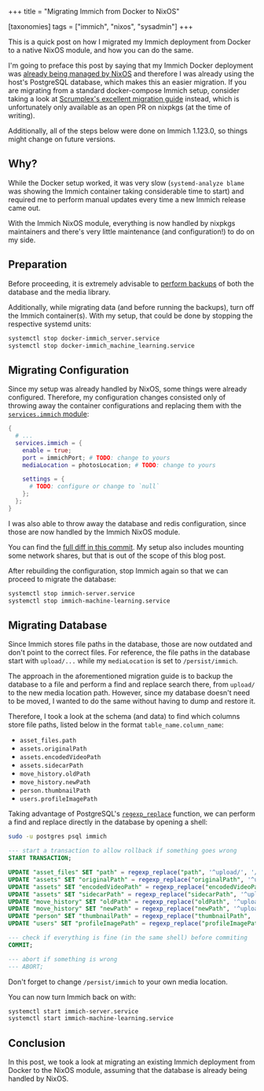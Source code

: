 +++
title = "Migrating Immich from Docker to NixOS"

[taxonomies]
tags = ["immich", "nixos", "sysadmin"]
+++

This is a quick post on how I migrated my Immich deployment from
Docker to a native NixOS module, and how you can do the same.
<!-- more -->

I'm going to preface this post by saying that my Immich Docker deployment
was [already being managed by NixOS][immich-docker] and therefore I was
already using the host's PostgreSQL database, which makes this an easier
migration.
If you are migrating from a standard docker-compose Immich setup,
consider taking a look at [Scrumplex's excellent migration guide][migration-pr]
instead, which is unfortunately only available as an open PR on nixpkgs
(at the time of writing).

Additionally, all of the steps below were done on Immich 1.123.0, so
things might change on future versions.

## Why?

While the Docker setup worked, it was very slow (`systemd-analyze blame` was
showing the Immich container taking considerable time to start) and required me
to perform manual updates every time a new Immich release came out.

With the Immich NixOS module, everything is now handled by nixpkgs maintainers
and there's very little maintenance (and configuration!) to do on my side.

## Preparation

Before proceeding, it is extremely advisable to [perform backups] of both the
database and the media library.

Additionally, while migrating data (and before running the backups), turn off
the Immich container(s).
With my setup, that could be done by stopping the respective systemd units:

```sh
systemctl stop docker-immich_server.service
systemctl stop docker-immich_machine_learning.service
```

## Migrating Configuration

Since my setup was already handled by NixOS, some things were already configured.
Therefore, my configuration changes consisted only of throwing away the container
configurations and replacing them with the [`services.immich` module][immich-module]:

```nix
{
  # ...
  services.immich = {
    enable = true;
    port = immichPort; # TODO: change to yours
    mediaLocation = photosLocation; # TODO: change to yours

    settings = {
      # TODO: configure or change to `null`
    };
  };
}
```

I was also able to throw away the database and redis configuration, since those
are now handled by the Immich NixOS module.

You can find the [full diff in this commit][diff-commit].
My setup also includes mounting some network shares, but that is out of the
scope of this blog post.

After rebuilding the configuration, stop Immich again so that we can proceed to
migrate the database:

```sh
systemctl stop immich-server.service
systemctl stop immich-machine-learning.service
```

## Migrating Database

Since Immich stores file paths in the database, those are now outdated and
don't point to the correct files.
For reference, the file paths in the database start with `upload/...` while
my `mediaLocation` is set to `/persist/immich`.

The approach in the aforementioned migration guide is to backup the database
to a file and perform a find and replace search there, from `upload/` to the
new media location path.
However, since my database doesn't need to be moved, I wanted to do the same
without having to dump and restore it.

Therefore, I took a look at the schema (and data) to find which columns store
file paths, listed below in the format `table_name.column_name`:

- `asset_files.path`
- `assets.originalPath`
- `assets.encodedVideoPath`
- `assets.sidecarPath`
- `move_history.oldPath`
- `move_history.newPath`
- `person.thumbnailPath`
- `users.profileImagePath`

Taking advantage of PostgreSQL's [`regexp_replace`] function, we can perform
a find and replace directly in the database by opening a shell:

```sh
sudo -u postgres psql immich
```

```sql
--- start a transaction to allow rollback if something goes wrong
START TRANSACTION;

UPDATE "asset_files" SET "path" = regexp_replace("path", '^upload/', '/persist/immich/');
UPDATE "assets" SET "originalPath" = regexp_replace("originalPath", '^upload/', '/persist/immich/');
UPDATE "assets" SET "encodedVideoPath" = regexp_replace("encodedVideoPath", '^upload/', '/persist/immich/');
UPDATE "assets" SET "sidecarPath" = regexp_replace("sidecarPath", '^upload/', '/persist/immich/');
UPDATE "move_history" SET "oldPath" = regexp_replace("oldPath", '^upload/', '/persist/immich/');
UPDATE "move_history" SET "newPath" = regexp_replace("newPath", '^upload/', '/persist/immich/');
UPDATE "person" SET "thumbnailPath" = regexp_replace("thumbnailPath", '^upload/', '/persist/immich/');
UPDATE "users" SET "profileImagePath" = regexp_replace("profileImagePath", '^upload/', '/persist/immich/');

--- check if everything is fine (in the same shell) before commiting
COMMIT;

--- abort if something is wrong
--- ABORT;
```

Don't forget to change `/persist/immich` to your own media location.

You can now turn Immich back on with:

```sh
systemctl start immich-server.service
systemctl start immich-machine-learning.service
```

## Conclusion

In this post, we took a look at migrating an existing Immich deployment from Docker
to the NixOS module, assuming that the database is already being handled
by NixOS.

[immich-docker]: https://github.com/diogotcorreia/dotfiles/blob/f178ca8f9f6465c9dbd6054be61991d249758022/hosts/hera/immich.nix
[migration-pr]: https://github.com/NixOS/nixpkgs/pull/344300
[perform backups]: https://immich.app/docs/administration/backup-and-restore/
[immich-module]: https://search.nixos.org/options?query=services.immich
[diff-commit]: https://github.com/diogotcorreia/dotfiles/commit/b89ad11e06aa82c810adb1f51b33cf151c84fe8f
[`regexp_replace`]: https://www.postgresql.org/docs/16/functions-matching.html
